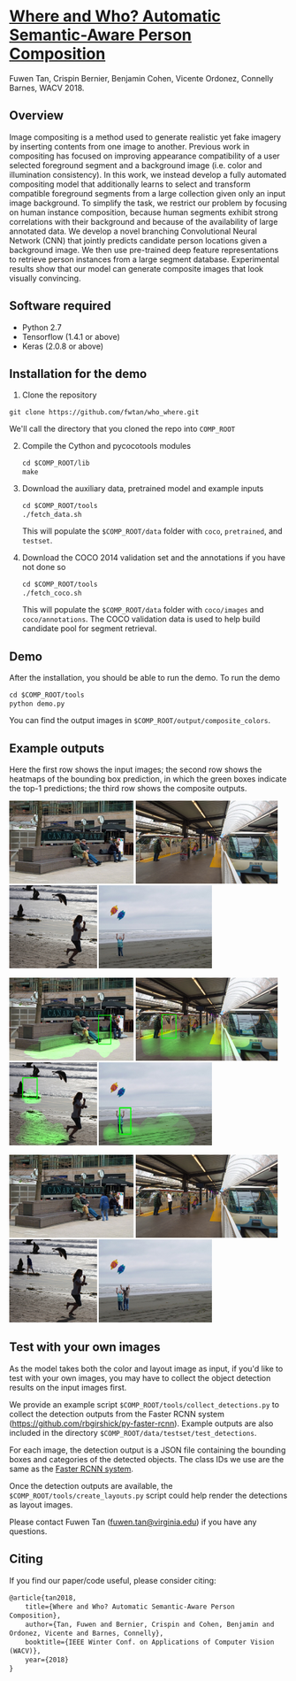 # [Where and Who? Automatic Semantic-Aware Person Composition](https://arxiv.org/abs/1706.01021)
Fuwen Tan, Crispin Bernier, Benjamin Cohen, Vicente Ordonez, Connelly Barnes, WACV 2018.


## Overview
Image compositing is a method used to generate realistic yet fake imagery by inserting contents from one image to another. Previous work in compositing has focused on improving appearance compatibility of a user selected foreground segment and a background image (i.e. color and illumination consistency). In this work, we instead develop a fully automated compositing model that additionally learns to select and transform compatible foreground segments from a large collection given only an input image background. To simplify the task, we restrict our problem by focusing on human instance composition, because human segments exhibit strong correlations with their background and because of the availability of large annotated data. We develop a novel branching Convolutional Neural Network (CNN) that jointly predicts candidate person locations given a background image. We then use pre-trained deep feature representations to retrieve person instances from a large segment database. Experimental results show that our model can generate composite images that look visually convincing. 

## Software required
 - Python 2.7
 - Tensorflow (1.4.1 or above)
 - Keras (2.0.8 or above)

## Installation for the demo

1. Clone the repository
  ```Shell
  git clone https://github.com/fwtan/who_where.git
  ```
  We'll call the directory that you cloned the repo into `COMP_ROOT`


2. Compile the Cython and pycocotools modules
    ```Shell
    cd $COMP_ROOT/lib
    make
    ```

3. Download the auxiliary data, pretrained model and example inputs
    ```Shell
    cd $COMP_ROOT/tools
    ./fetch_data.sh
    ```
    This will populate the `$COMP_ROOT/data` folder with `coco`, `pretrained`, and `testset`. 


4. Download the COCO 2014 validation set and the annotations if you have not done so
    ```Shell
    cd $COMP_ROOT/tools
    ./fetch_coco.sh
    ```
    This will populate the `$COMP_ROOT/data` folder with `coco/images` and `coco/annotations`. 
    The COCO validation data is used to help build candidate pool for segment retrieval.


## Demo

After the installation, you should be able to run the demo.
To run the demo
```Shell
cd $COMP_ROOT/tools
python demo.py
```
You can find the output images in ```$COMP_ROOT/output/composite_colors```.

## Example outputs
Here the first row shows the input images; 
the second row shows the heatmaps of the bounding box prediction, in which the green boxes indicate the top-1 predictions;
the third row shows the composite outputs.

<img src='data/examples/1159362.jpg' height="150"/> <img src='data/examples/1159471.jpg' height="150"/> <img src='data/examples/2356456.jpg' height="150"/> <img src='data/examples/2319029.jpg' height="150"/> 

<img src='data/examples/0000_1159362_ol.jpg' height="150"/> <img src='data/examples/0000_1159471_ol.jpg' height="150"/> <img src='data/examples/0000_2356456_ol.jpg' height="150"/> <img src='data/examples/0000_2319029_ol.jpg' height="150"/> 

<img src='data/examples/1159362_00_00_000000255753.jpg' height="150"/> <img src='data/examples/1159471_00_00_000000204017.jpg' height="150"/> <img src='data/examples/2356456_00_00_000002154206.jpg' height="150"/> <img src='data/examples/2319029_00_00_000000430780.jpg' height="150"/> 

## Test with your own images
As the model takes both the color and layout image as input, if you'd like to test with your own images, you may have to collect the object detection results on the input images first.

We provide an example script ```$COMP_ROOT/tools/collect_detections.py``` to collect the detection outputs from the Faster RCNN system (https://github.com/rbgirshick/py-faster-rcnn). 
Example outputs are also included in the directory ```$COMP_ROOT/data/testset/test_detections```.

For each image, the detection output is a JSON file containing the bounding boxes and categories of the detected objects. The class IDs we use are the same as the [Faster RCNN system](https://github.com/rbgirshick/py-faster-rcnn). 

Once the detection outputs are available, the ```$COMP_ROOT/tools/create_layouts.py``` script could help render the detections as layout images.

Please contact Fuwen Tan (fuwen.tan@virginia.edu) if you have any questions.

## Citing

If you find our paper/code useful, please consider citing:

	@article{tan2018,
        title={Where and Who? Automatic Semantic-Aware Person Composition},
        author={Tan, Fuwen and Bernier, Crispin and Cohen, Benjamin and Ordonez, Vicente and Barnes, Connelly},
        booktitle={IEEE Winter Conf. on Applications of Computer Vision (WACV)},
        year={2018}
    }




